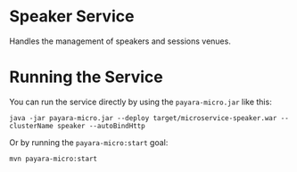 # Speaker Service

Handles the management of speakers and sessions venues.

# Running the Service

You can run the service directly by using the `payara-micro.jar` like this:

	java -jar payara-micro.jar --deploy target/microservice-speaker.war --clusterName speaker --autoBindHttp

Or by running the `payara-micro:start` goal:

	mvn payara-micro:start